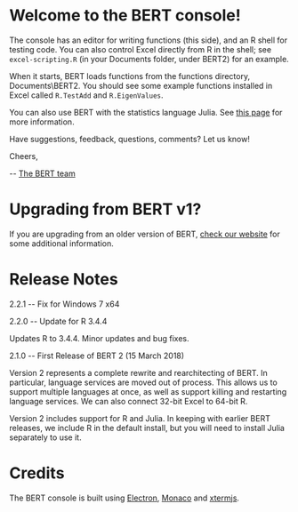 

# Welcome to the BERT console! # 

The console has an editor for writing functions (this side), and an R shell 
for testing code. You can also control Excel directly from R in the shell; 
see `excel-scripting.R` (in your Documents folder, under BERT2) for 
an example.

When it starts, BERT loads functions from the functions directory, 
Documents\BERT2. You should see some example functions installed in Excel 
called `R.TestAdd` and `R.EigenValues`.

You can also use BERT with the statistics language Julia. See 
[this page][3] for more information. 

Have suggestions, feedback, questions, comments?  Let us know!  

Cheers,

 -- [The BERT team][4]

[1]: https://cran.r-project.org/
[2]: https://julialang.org/downloads/
[3]: https://bert-toolkit.com/using-julia-with-bert
[4]: https://bert-toolkit.com/contact

# Upgrading from BERT v1? #

If you are upgrading from an older version of BERT, [check our website][5] for
some additional information. 

[5]: https://bert-toolkit.com/whats-new#upgrading-from-bert-1

# Release Notes #

2.2.1 -- Fix for Windows 7 x64

2.2.0 -- Update for R 3.4.4

Updates R to 3.4.4. Minor updates and bug fixes.

2.1.0 -- First Release of BERT 2 (15 March 2018)

Version 2 represents a complete rewrite and rearchitecting of BERT. In 
particular, language services are moved out of process. This allows us to
support multiple languages at once, as well as support killing and restarting
language services. We can also connect 32-bit Excel to 64-bit R.

Version 2 includes support for R and Julia. In keeping with earlier BERT 
releases, we include R in the default install, but you will need to install
Julia separately to use it.

# Credits #

The BERT console is built using [Electron][20], [Monaco][21] and 
[xtermjs][22]. 

[20]: https://electronjs.org/
[21]: https://github.com/Microsoft/monaco-editor
[22]: https://xtermjs.org/
